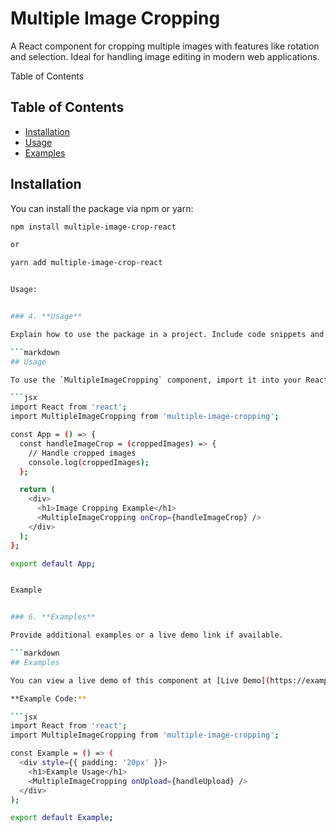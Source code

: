 # Multiple Image Cropping

A React component for cropping multiple images with features like rotation and selection. Ideal for handling image editing in modern web applications.

Table of Contents

## Table of Contents
- [Installation](#installation)
- [Usage](#usage)
- [Examples](#examples)


## Installation

You can install the package via npm or yarn:

```bash
npm install multiple-image-crop-react

or 

yarn add multiple-image-crop-react


Usage:


### 4. **Usage**

Explain how to use the package in a project. Include code snippets and examples.

```markdown
## Usage

To use the `MultipleImageCropping` component, import it into your React component and include it in your JSX.

```jsx
import React from 'react';
import MultipleImageCropping from 'multiple-image-cropping';

const App = () => {
  const handleImageCrop = (croppedImages) => {
    // Handle cropped images
    console.log(croppedImages);
  };

  return (
    <div>
      <h1>Image Cropping Example</h1>
      <MultipleImageCropping onCrop={handleImageCrop} />
    </div>
  );
};

export default App;


Example


### 6. **Examples**

Provide additional examples or a live demo link if available.

```markdown
## Examples

You can view a live demo of this component at [Live Demo](https://example.com/demo).

**Example Code:**

```jsx
import React from 'react';
import MultipleImageCropping from 'multiple-image-cropping';

const Example = () => (
  <div style={{ padding: '20px' }}>
    <h1>Example Usage</h1>
    <MultipleImageCropping onUpload={handleUpload} />
  </div>
);

export default Example;
